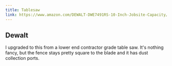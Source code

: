 ```yaml
---
title: Tablesaw
link: https://www.amazon.com/DEWALT-DWE7491RS-10-Inch-Jobsite-Capacity/dp/B00F2CGXGG/ref=sr_1_4?s=power-hand-tools&ie=UTF8&qid=1532311831&sr=1-4&keywords=dewalt+table+saw
---
```


## Dewalt

I upgraded to this from a lower end contractor grade table saw. It's nothing
fancy, but the fence stays pretty square to the blade and it has dust collection
ports.
